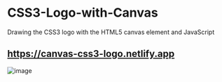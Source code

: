 # CSS3-Logo-with-Canvas
Drawing the CSS3 logo with the HTML5 canvas element and JavaScript
## https://canvas-css3-logo.netlify.app
![image](https://user-images.githubusercontent.com/81018331/213657200-42537dad-d715-421c-8198-93a97cb3569c.png)

